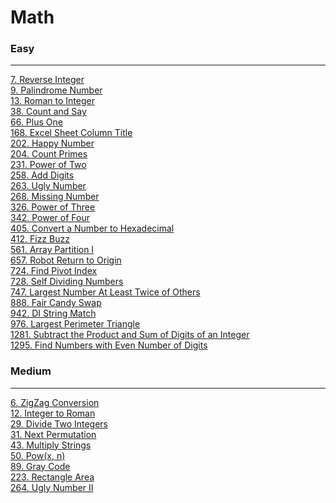 # Math

### Easy
---
[7. Reverse Integer](../solutions/0007-Reverse%20Integer.md)</br>
[9. Palindrome Number](../solutions/0009-Palindrome%20Number.md)</br>
[13. Roman to Integer](../solutions/0013-Roman%20to%20Integer.md)</br>
[38. Count and Say](../solutions/0038-Count%20and%20Say.md)</br>
[66. Plus One](../solutions/0066-Plus%20One.md)</br>
[168. Excel Sheet Column Title](../solutions/0168-Excel%20Sheet%20Column%20Title.md)</br>
[202. Happy Number](../solutions/0202-Happy%20Number.md)</br>
[204. Count Primes](../solutions/0204-Count%20Primes.md)</br>
[231. Power of Two](../solutions/0231-Power%20of%20Two.md)</br>
[258. Add Digits](../solutions/0258-Add%20Digits.md)</br>
[263. Ugly Number](../solutions/0263-Ugly%20Number.md)</br>
[268. Missing Number](../solutions/0268-Missing%20Number.md)</br>
[326. Power of Three](../solutions/0326-Power%20of%20Three.md)</br>
[342. Power of Four](../solutions/0342-Power%20of%20Four.md)</br>
[405. Convert a Number to Hexadecimal](../solutions/0405-Convert%20a%20Number%20to%20Hexadecimal.md)</br>
[412. Fizz Buzz](../solutions/0412-Fizz%20Buzz.md)</br>
[561. Array Partition I](../solutions/0561-Array%20Partition%20I.md)</br>
[657. Robot Return to Origin](../solutions/0657-Robot%20Return%20to%20Origin.md)</br>
[724. Find Pivot Index](../solutions/0724-Find%20Pivot%20Index.md)</br>
[728. Self Dividing Numbers](../solutions/0728-Self%20Dividing%20Numbers.md)</br>
[747. Largest Number At Least Twice of Others](../solutions/0747-Largest%20Number%20At%20Least%20Twice%20of%20Otherss.md)</br>
[888. Fair Candy Swap](../solutions/0888-Fair%20Candy%20Swap.md)</br>
[942. DI String Match](../solutions/0942-DI%20String%20Match.md)</br>
[976. Largest Perimeter Triangle](../solutions/0976-Largest%20Perimeter%20Triangle.md)</br>
[1281. Subtract the Product and Sum of Digits of an Integer](../solutions/1281-Subtract%20the%20Product%20and%20Sum%20of%20Digits%20of%20an%20Integer.md.md)</br>
[1295. Find Numbers with Even Number of Digits](../solutions/1295-Find%20Numbers%20with%20Even%20Number%20of%20Digits.md)</br>

### Medium
---
[6. ZigZag Conversion](../solutions/0006-ZigZag%20Conversion.md)</br>
[12. Integer to Roman](../solutions/0012-Integer%20to%20Roman.md)</br>
[29. Divide Two Integers](../solutions/0029-Divide%20Two%20Integers.md)</br>
[31. Next Permutation](../solutions/0031-Next%20Permutation.md)</br>
[43. Multiply Strings](../solutions/0043-Multiply%20Strings.md)</br>
[50. Pow(x, n)](../solutions/0050-Pow(x,%20n).md)</br>
[89. Gray Code](../solutions/0089-Gray%20Code.md)</br>
[223. Rectangle Area](../solutions/0223-Rectangle%20Area.md)</br>
[264. Ugly Number II](../solutions/0264-Ugly%20Number%20II.md)</br>
